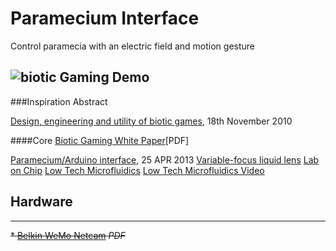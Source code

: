 # Paramecium Interface
Control paramecia with an electric field and motion gesture

![biotic Gaming Demo](https://www.youtube.com/watch?v=Pdx7BkYSCq4)
----
###Inspiration Abstract

[Design, engineering and utility of biotic games](http://pubs.rsc.org/en/content/articlehtml/2011/lc/c0lc00399a), 18th November 2010

####Core
[Biotic Gaming White Paper](http://pubs.rsc.org/en/content/articlepdf/2011/lc/c0lc00399a)[PDF]

[Paramecium/Arduino interface](http://making.do/paramecium/), 25 APR 2013
[Variable-focus liquid lens](https://www.osapublishing.org/oe/fulltext.cfm?uri=oe-15-10-5931&id=134423)
[Lab on Chip](http://pubs.rsc.org/en/journals/articlecollectionlanding?sercode=lc&themeid=6d7cd3f3-3674-4118-88ba-93af80017515)
[Low Tech Microfluidics](http://www.cytofluidix.com/low-tech-microfluidics/)
[Low Tech Microfluidics Video](https://vimeo.com/117917126)


## Hardware
---
~~* [Belkin WeMo Netcam](http://cache-www.belkin.com/support/dl/QIG_F7D7602_8820-01324_RevA00_NetCamHD.pdf) *PDF*~~


